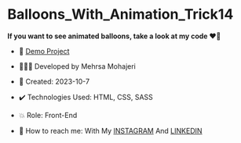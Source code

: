 # Balloons_With_Animation_Trick14

**If you want to see animated balloons, take a look at my code ♥️🎈**



- 🔗 [Demo Project](https://mehrsa-mohajeri-developer.github.io/Balloons_With_Animation_Trick14/)
  
- 👩🏻‍💻 Developed by Mehrsa Mohajeri

- 📆 Created: 2023-10-7

- ✔️ Technologies Used: HTML, CSS, SASS

- 💥 Role: Front-End

- 📲 How to reach me: With My [INSTAGRAM](https://www.instagram.com/mehrsa_mohajeri_developer) And [LINKEDIN](https://www.linkedin.com/in/mehrsa-mohajeri-developer)
